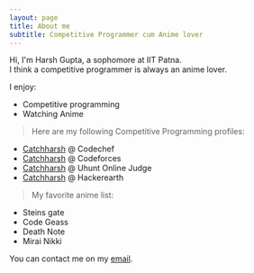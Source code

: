 ```yaml
---
layout: page
title: About me
subtitle: Competitive Programmer cum Anime lover
---
```

Hi, I'm Harsh Gupta, a sophomore at IIT Patna.  
I think a competitive programmer is always an anime lover.  

I enjoy:  
- Competitive programming   
- Watching Anime  

>Here are my following Competitive Programming profiles:  
  - [Catchharsh](https://www.codechef.com/users/catchharsh) @ Codechef
  - [Catchharsh](https://codeforces.com/profile/catchharsh) @ Codeforces
  - [Catchharsh](https://uhunt.onlinejudge.org/id/1009529) @ Uhunt Online Judge
  - [Catchharsh](https://www.hackerearth.com/@catchharsh) @ Hackerearth 
  
>My favorite anime list:
  - Steins gate
  - Code Geass
  - Death Note
  - Mirai Nikki  
  
  You can contact me on my [email](catchharsh99@gmail.com).
  
